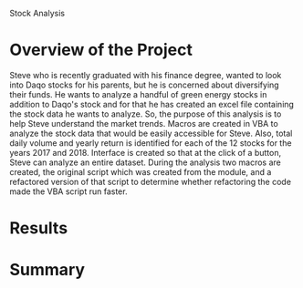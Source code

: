 Stock Analysis
# Overview of the Project

Steve who is recently graduated with his finance degree, wanted to look into Daqo stocks for his parents, but he is concerned about diversifying their funds. He wants to analyze a handful of green energy stocks in addition to Daqo's stock and for that he has created an excel file containing the stock data he wants to analyze. So, the purpose of this analysis is to help Steve understand the market trends. Macros are created in VBA to analyze the stock data that would be easily accessible for Steve. Also, total daily volume and yearly return is identified for each of the 12 stocks for the years 2017 and 2018. Interface is created so that at the click of a button, Steve can analyze an entire dataset. During the analysis two macros are created, the original script which was created from the module, and a refactored version of that script to determine whether refactoring the code made the VBA script run faster.
# Results
# Summary
